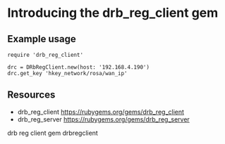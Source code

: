 # Introducing the drb_reg_client gem

## Example usage

    require 'drb_reg_client'

    drc = DRbRegClient.new(host: '192.168.4.190')
    drc.get_key 'hkey_network/rosa/wan_ip'

## Resources 

* drb_reg_client https://rubygems.org/gems/drb_reg_client
* drb_reg_server https://rubygems.org/gems/drb_reg_server

drb reg client gem drbregclient
